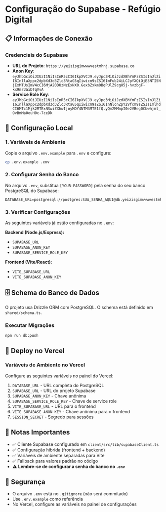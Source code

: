 # Configuração do Supabase - Refúgio Digital

## 📋 Informações de Conexão

### Credenciais do Supabase
- **URL do Projeto**: `https://yeizisgimwwwvestmhnj.supabase.co`
- **Anon Key**: `eyJhbGciOiJIUzI1NiIsInR5cCI6IkpXVCJ9.eyJpc3MiOiJzdXBhYmFzZSIsInJlZiI6InllaXppc2dpbXd3d3Zlc3RtaG5qIiwicm9sZSI6ImFub24iLCJpYXQiOjE3NTI5NjExMTUsImV4cCI6MjA2ODUzNzExNX0.GexbZxkm0BqPUlZ9cgH5j-hvzbgF-kx9mr3aiDTqVvA`
- **Service Role Key**: `eyJhbGciOiJIUzI1NiIsInR5cCI6IkpXVCJ9.eyJpc3MiOiJzdXBhYmFzZSIsInJlZiI6InllaXppc2dpbXd3d3Zlc3RtaG5qIiwicm9sZSI6InNlcnZpY2Vfcm9sZSIsImlhdCI6MTc1Mjk2MTExNSwiZXhwIjoyMDY4NTM3MTE1fQ.yQm2MMnpI0e2VBeg0Cbwhjml_OvBmMa0ouH0c-7ceDk`

## 🔧 Configuração Local

### 1. Variáveis de Ambiente
Copie o arquivo `.env.example` para `.env` e configure:

```bash
cp .env.example .env
```

### 2. Configurar Senha do Banco
No arquivo `.env`, substitua `[YOUR-PASSWORD]` pela senha do seu banco PostgreSQL do Supabase:

```env
DATABASE_URL=postgresql://postgres:SUA_SENHA_AQUI@db.yeizisgimwwwvestmhnj.supabase.co:5432/postgres
```

### 3. Verificar Configurações
As seguintes variáveis já estão configuradas no `.env`:

**Backend (Node.js/Express):**
- `SUPABASE_URL`
- `SUPABASE_ANON_KEY`
- `SUPABASE_SERVICE_ROLE_KEY`

**Frontend (Vite/React):**
- `VITE_SUPABASE_URL`
- `VITE_SUPABASE_ANON_KEY`

## 🗄️ Schema do Banco de Dados

O projeto usa Drizzle ORM com PostgreSQL. O schema está definido em `shared/schema.ts`.

### Executar Migrações
```bash
npm run db:push
```

## 🚀 Deploy no Vercel

### Variáveis de Ambiente no Vercel
Configure as seguintes variáveis no painel do Vercel:

1. `DATABASE_URL` - URL completa do PostgreSQL
2. `SUPABASE_URL` - URL do projeto Supabase
3. `SUPABASE_ANON_KEY` - Chave anônima
4. `SUPABASE_SERVICE_ROLE_KEY` - Chave de service role
5. `VITE_SUPABASE_URL` - URL para o frontend
6. `VITE_SUPABASE_ANON_KEY` - Chave anônima para o frontend
7. `SESSION_SECRET` - Segredo para sessões

## 📝 Notas Importantes

- ✅ Cliente Supabase configurado em `client/src/lib/supabaseClient.ts`
- ✅ Configuração híbrida (frontend + backend)
- ✅ Variáveis de ambiente separadas para Vite
- ✅ Fallback para valores padrão no código
- ⚠️ **Lembre-se de configurar a senha do banco no `.env`**

## 🔐 Segurança

- O arquivo `.env` está no `.gitignore` (não será commitado)
- Use `.env.example` como referência
- No Vercel, configure as variáveis no painel de configurações